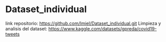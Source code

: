 # Dataset_individual
link repositorio: https://github.com/lmiel/Dataset_individual.git
Limpieza y analisis del dataset:
https://www.kaggle.com/datasets/gpreda/covid19-tweets
